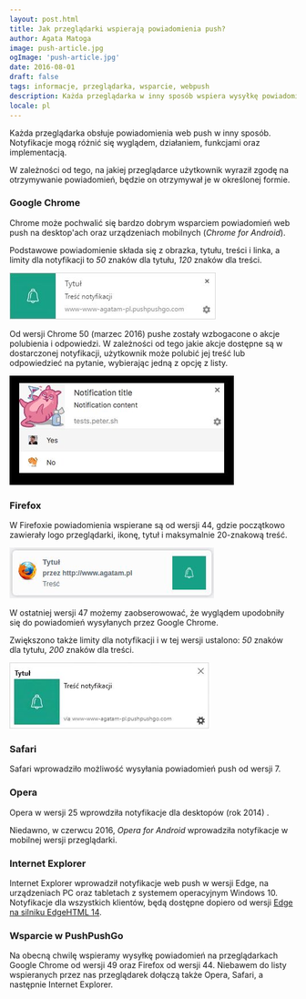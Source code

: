 ```yaml
---
layout: post.html
title: Jak przeglądarki wspierają powiadomienia push?
author: Agata Matoga
image: push-article.jpg
ogImage: 'push-article.jpg'
date: 2016-08-01
draft: false
tags: informacje, przeglądarka, wsparcie, webpush
description: Każda przeglądarka w inny sposób wspiera wysyłkę powiadomień web push. Sprawdź jak różni odbiorcy widzą Twoje notyfikacje
locale: pl
---
```



Każda przeglądarka obsłuje powiadomienia web push w inny sposób. Notyfikacje mogą różnić się wyglądem, działaniem, funkcjami oraz implementacją.

W zależności od tego, na jakiej przeglądarce użytkownik wyraził zgodę na otrzymywanie powiadomień, będzie on otrzymywał je w określonej formie.


### Google Chrome

Chrome może pochwalić się bardzo dobrym wsparciem powiadomień web push na desktop'ach oraz urządzeniach mobilnych (*Chrome for Android*).

Podstawowe powiadomienie składa się z obrazka, tytułu, treści i linka, a limity dla notyfikacji to *50* znaków dla tytułu, *120* znaków dla treści.

![Alt](push-chrome.jpg "Google chrome - push")


Od wersji Chrome 50 (marzec 2016) pushe zostały wzbogacone o akcje polubienia i odpowiedzi. W zależności od tego jakie akcje dostępne są w dostarczonej notyfikacji, użytkownik może polubić jej treść lub odpowiedzieć na pytanie, wybierając jedną z opcję z listy.

![Alt](chrome-answer.jpg "Google chrome - push")


### Firefox

W Firefoxie powiadomienia wspierane są od wersji 44, gdzie początkowo zawierały logo przeglądarki, ikonę, tytuł i maksymalnie 20-znakową treść.

![Alt](push-ff1.jpg "Firefox - push")

W ostatniej wersji 47 możemy zaobserowować, że wyglądem upodobniły się do powiadomień wysyłanych przez Google Chrome.

Zwiększono także limity dla notyfikacji i w tej wersji ustalono: *50* znaków dla tytułu, *200* znaków dla treści.

![Alt](push-ff.jpg "Firefox - push")


### Safari

Safari wprowadziło możliwość wysyłania powiadomień push od wersji 7.


### Opera

Opera w wersji 25 wprowdziła notyfikacje dla desktopów (rok 2014) .

Niedawno, w czerwcu 2016, *Opera for Android* wprowadziła notyfikacje w mobilnej wersji przeglądarki.


### Internet Explorer

Internet Explorer wprowadził notyfikacje web push w wersji Edge, na urządzeniach PC oraz tabletach z systemem operacyjnym Windows 10. Notyfikacje dla wszystkich klientów, będą dostępne dopiero od wersji [Edge na silniku EdgeHTML 14](https://blogs.windows.com/msedgedev/2016/05/16/web-notifications-microsoft-edge/).


### Wsparcie w PushPushGo

Na obecną chwilę wspieramy wysyłkę powiadomień na przeglądarkach Google Chrome od wersji 49 oraz Firefox od wersji 44. Niebawem do listy wspieranych przez nas przeglądarek dołączą także Opera, Safari, a następnie Internet Explorer.
















